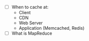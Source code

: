 - [ ] When to cache at:
	- Client
	- CDN
	- Web Server
	- Application (Memcached, Redis)
- [ ] What is MapReduce
